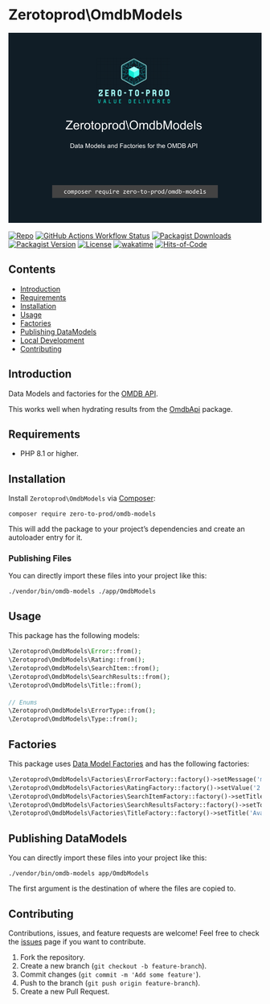 # Zerotoprod\OmdbModels

![](art/logo.png)

[![Repo](https://img.shields.io/badge/github-gray?logo=github)](https://github.com/zero-to-prod/omdb)
[![GitHub Actions Workflow Status](https://img.shields.io/github/actions/workflow/status/zero-to-prod/omdb/test.yml?label=tests)](https://github.com/zero-to-prod/omdb/actions)
[![Packagist Downloads](https://img.shields.io/packagist/dt/zero-to-prod/omdb?color=blue)](https://packagist.org/packages/zero-to-prod/omdb/stats)
[![Packagist Version](https://img.shields.io/packagist/v/zero-to-prod/omdb?color=f28d1a)](https://packagist.org/packages/zero-to-prod/omdb)
[![License](https://img.shields.io/packagist/l/zero-to-prod/omdb?color=red)](https://github.com/zero-to-prod/omdb-models/blob/main/LICENSE.md)
[![wakatime](https://wakatime.com/badge/github/zero-to-prod/omdb-models.svg)](https://wakatime.com/badge/github/zero-to-prod/omdb-models)
[![Hits-of-Code](https://hitsofcode.com/github/zero-to-prod/omdb-models?branch=main)](https://hitsofcode.com/github/zero-to-prod/omdb-models/view?branch=main)

## Contents

- [Introduction](#introduction)
- [Requirements](#requirements)
- [Installation](#installation)
- [Usage](#usage)
- [Factories](#factories)
- [Publishing DataModels](#publishing-datamodels)
- [Local Development](./LOCAL_DEVELOPMENT.md)
- [Contributing](#contributing)

## Introduction

Data Models and factories for the [OMDB API](https://www.omdbapi.com/).

This works well when hydrating results from the [OmdbApi](https://github.com/zero-to-prod/omdb-api) package.

## Requirements

- PHP 8.1 or higher.

## Installation

Install `Zerotoprod\OmdbModels` via [Composer](https://getcomposer.org/):

```shell
composer require zero-to-prod/omdb-models
```

This will add the package to your project’s dependencies and create an autoloader entry for it.

### Publishing Files

You can directly import these files into your project like this:

```shell
./vendor/bin/omdb-models ./app/OmdbModels
```

## Usage

This package has the following models:

```php
\Zerotoprod\OmdbModels\Error::from();
\Zerotoprod\OmdbModels\Rating::from();
\Zerotoprod\OmdbModels\SearchItem::from();
\Zerotoprod\OmdbModels\SearchResults::from();
\Zerotoprod\OmdbModels\Title::from();

// Enums
\Zerotoprod\OmdbModels\ErrorType::from();
\Zerotoprod\OmdbModels\Type::from();
```

## Factories

This package uses [Data Model Factories](https://github.com/zero-to-prod/data-model-factory) and has the following factories:

```php
\Zerotoprod\OmdbModels\Factories\ErrorFactory::factory()->setMessage('message')->make();
\Zerotoprod\OmdbModels\Factories\RatingFactory::factory()->setValue('2')->make();
\Zerotoprod\OmdbModels\Factories\SearchItemFactory::factory()->setTitle('Avatar')->make();
\Zerotoprod\OmdbModels\Factories\SearchResultsFactory::factory()->setTotalResults(2)->make();
\Zerotoprod\OmdbModels\Factories\TitleFactory::factory()->setTitle('Avatar')->make();
```

## Publishing DataModels

You can directly import these files into your project like this:

```shell
./vendor/bin/omdb-models app/OmdbModels
```

The first argument is the destination of where the files are copied to.

## Contributing

Contributions, issues, and feature requests are welcome!
Feel free to check the [issues](https://github.com/zero-to-prod/omdb-models/issues) page if you want to contribute.

1. Fork the repository.
2. Create a new branch (`git checkout -b feature-branch`).
3. Commit changes (`git commit -m 'Add some feature'`).
4. Push to the branch (`git push origin feature-branch`).
5. Create a new Pull Request.